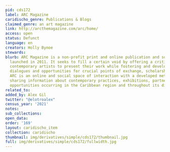 ```yaml
---
pid: cds172
label: ARC Magazine
caridischo_genre: Publications & Blogs
claimed_genre: an art magazine
link: http://arcthemagazine.com/arc/home/
access: open
status: Defunct
language: en
creators: Holly Bynoe
stewards:
blurb: ARC Magazine is a non-profit print and online publication and social platform
  launched in 2011. It seeks to fill a certain void by offering a critical space for
  contemporary artists to present their work while fostering and developing critical
  dialogues and opportunities for crucial points of exchange, scholarship and study.
  ARC is an online and social space of interaction with a developed methodology of
  sharing information about contemporary practices, exhibitions, partnerships, and
  opportunities occurring in the Caribbean region and throughout its diasporas.
related_to:
added_by: Alex Gil
twitter: "@elotroalex"
census_year: '2021'
notes:
sub_collections:
open_data:
order: '169'
layout: caridischo_item
collection: caridischo
thumbnail: img/derivatives/simple/cds172/thumbnail.jpg
full: img/derivatives/simple/cds172/fullwidth.jpg
---
```

